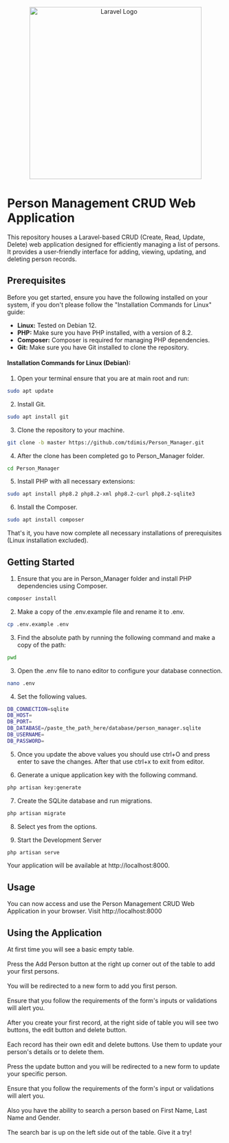 <p align="center"><a href="https://laravel.com" target="_blank"><img src="https://raw.githubusercontent.com/laravel/art/master/logo-lockup/5%20SVG/2%20CMYK/1%20Full%20Color/laravel-logolockup-cmyk-red.svg" width="400" alt="Laravel Logo"></a></p>

# Person Management CRUD Web Application

This repository houses a Laravel-based CRUD (Create, Read, Update, Delete) web application designed for efficiently managing a list of persons. It provides a user-friendly interface for adding, viewing, updating, and deleting person records.

## Prerequisites

Before you get started, ensure you have the following installed on your system, if you don't please follow the "Installation Commands for Linux" guide:

- **Linux:** Tested on Debian 12.
- **PHP:** Make sure you have PHP installed, with a version of 8.2.
- **Composer:** Composer is required for managing PHP dependencies.
- **Git:** Make sure you have Git installed to clone the repository.
#### Installation Commands for Linux (Debian):
1. Open your terminal ensure that you are at main root and run:
```bash
sudo apt update
```
2. Install Git.
```bash
sudo apt install git
```
3. Clone the repository to your machine.
```bash
git clone -b master https://github.com/tdimis/Person_Manager.git
```
4. After the clone has been completed go to Person_Manager folder.
```bash
cd Person_Manager
```
5. Install PHP with all necessary extensions:
```bash
sudo apt install php8.2 php8.2-xml php8.2-curl php8.2-sqlite3
```
6. Install the Composer.
```bash
sudo apt install composer
```
That's it, you have now complete all necessary installations of prerequisites (Linux installation excluded).

## Getting Started

1. Ensure that you are in Person_Manager folder and install PHP dependencies using Composer.
```bash
composer install
```
2. Make a copy of the .env.example file and rename it to .env.
```bash
cp .env.example .env
```
3. Find the absolute path by running the following command and make a copy of the path:
```bash
pwd
```
3. Open the .env file to nano editor to configure your database connection.
```bash
nano .env
```
4. Set the following values.
```bash
DB_CONNECTION=sqlite
DB_HOST=
DB_PORT=
DB_DATABASE=/paste_the_path_here/database/person_manager.sqlite
DB_USERNAME=
DB_PASSWORD=
```
5. Once you update the above values you should use ctrl+O and press enter to save the changes.
   After that use ctrl+x to exit from editor.

6. Generate a unique application key with the following command.
```bash
php artisan key:generate
```
7. Create the SQLite database and run migrations.
```bash
php artisan migrate
```
8. Select yes from the options.

9. Start the Development Server
```bash
php artisan serve
```
Your application will be available at http://localhost:8000.

## Usage
You can now access and use the Person Management CRUD Web Application in your browser. Visit http://localhost:8000

## Using the Application
At first time you will see a basic empty table.<br><br>Press the Add Person button at the right up corner out of the table to add your first persons.<br><br>
You will be redirected to a new form to add you first person. <br><br>Ensure that you follow the requirements of the form's inputs or validations will alert you.<br><br>
After you create your first record, at the right side of table you will see two buttons, the edit button and delete button.<br><br>
Each record has their own edit and delete buttons. Use them to update your person's details or to delete them.<br><br>
Press the update button and you will be redirected to a new form to update your specific person.<br><br> 
Ensure that you follow the requirements of the form's input or validations will alert you.<br><br>
Also you have the ability to search a person based on First Name, Last Name and Gender.<br><br>
The search bar is up on the left side out of the table. Give it a try!

   
